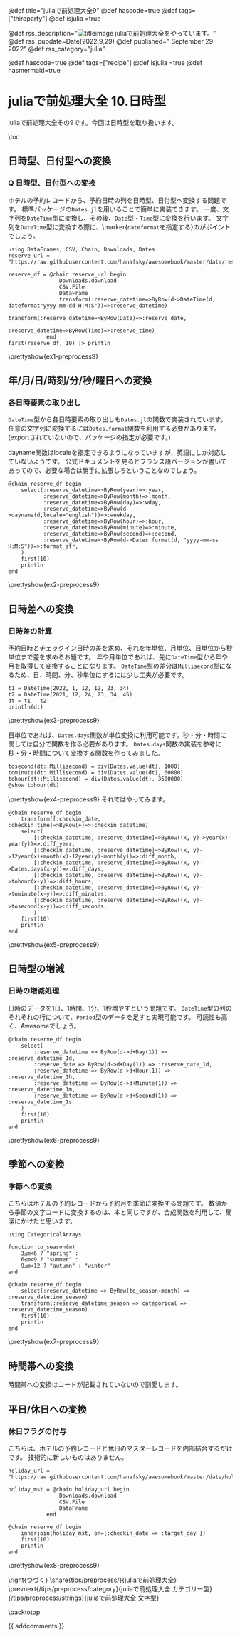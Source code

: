 @def title="juliaで前処理大全9"
@def hascode=true
@def tags=["thirdparty"]
@def isjulia =true

@def rss_description="![titleimage](/assets/tips/preprocess1.jpg) juliaで前処理大全をやっています。"
@def rss_pupdate=Date(2022,9,29)
@def published=" September 29 2022"
@def rss_category="julia"

@def hascode=true
@def tags=["recipe"]
@def isjulia =true 
@def hasmermaid=true

# juliaで前処理大全 10.日時型

juliaで前処理大全その9です。今回は日時型を取り扱います。

\toc

## 日時型、日付型への変換
### Q 日時型、日付型への変換

ホテルの予約レコードから、予約日時の列を日時型、日付型へ変換する問題です。
標準パッケージの``Dates.jl``を用いることで簡単に実装できます。
一度、文字列を``DateTime``型に変換し、その後、``Date``型・``Time``型に変換を行います。
文字列を``DateTime``型に変換する際に、\marker{``dateformat``を指定する}のがポイントでしょう。

```julia:ex1-preprocess9
using DataFrames, CSV, Chain, Downloads, Dates
reserve_url =  "https://raw.githubusercontent.com/hanafsky/awesomebook/master/data/reserve.csv"

reserve_df = @chain reserve_url begin
                Downloads.download
                CSV.File
                DataFrame
                transform(:reserve_datetime=>ByRow(d->DateTime(d, dateformat"yyyy-mm-dd H:M:S"))=>:reserve_datetime)
                transform(:reserve_datetime=>ByRow(Date)=>:reserve_date,
                          :reserve_datetime=>ByRow(Time)=>:reserve_time)
            end
first(reserve_df, 10) |> println
```
\prettyshow{ex1-preprocess9}
## 年/月/日/時刻/分/秒/曜日への変換
### 各日時要素の取り出し
``DateTime``型から各日時要素の取り出しも``Dates.jl``の関数で実装されています。
任意の文字列に変換するには``Dates.format``関数を利用する必要があります。(exportされていないので、パッケージの指定が必要です。)

dayname関数はlocaleを指定できるようになっていますが、英語にしか対応していないようです。
公式ドキュメントを見るとフランス語バージョンが書いてあってので、必要な場合は勝手に拡張しろということなのでしょう。

```julia:ex2-preprocess9
@chain reserve_df begin
    select(:reserve_datetime=>ByRow(year)=>:year,
           :reserve_datetime=>ByRow(month)=>:month,
           :reserve_datetime=>ByRow(day)=>:wday,
           :reserve_datetime=>ByRow(d->dayname(d,locale="english"))=>:weekday,
           :reserve_datetime=>ByRow(hour)=>:hour,
           :reserve_datetime=>ByRow(minute)=>:minute,
           :reserve_datetime=>ByRow(second)=>:second,
           :reserve_datetime=>ByRow(d->Dates.format(d, "yyyy-mm-ss H:M:S"))=>:format_str,
    )
    first(10)
    println
end
```
\prettyshow{ex2-preprocess9}
## 日時差への変換
### 日時差の計算
予約日時とチェックイン日時の差を求め、それを年単位、月単位、日単位から秒単位まで差を求めるお題です。
年や月単位であれば、先に``DateTime``型から年や月を取得して変換することになります。
``DateTime``型の差分は``Millisecond``型になるため、日、時間、分、秒単位にするには少し工夫が必要です。
```julia:ex3-preprocess9
t1 = DateTime(2022, 1, 12, 12, 23, 34) 
t2 = DateTime(2021, 12, 24, 23, 34, 45)
dt = t1 - t2
println(dt)
```
\prettyshow{ex3-preprocess9}

日単位であれば、``Dates.days``関数が単位変換に利用可能です。秒・分・時間に関しては自分で関数を作る必要があります。
``Dates.days``関数の実装を参考に秒・分・時間について変換する関数を作ってみました。
```julia:ex4-preprocess9
tosecond(dt::Millisecond) = div(Dates.value(dt), 1000)
tominute(dt::Millisecond) = div(Dates.value(dt), 60000)
tohour(dt::Millisecond) = div(Dates.value(dt), 3600000)
@show tohour(dt)
```
\prettyshow{ex4-preprocess9}
それではやってみます。
```julia:ex5-preprocess9
@chain reserve_df begin
    transform([:checkin_date, :checkin_time]=>ByRow(+)=>:checkin_datetime)
    select(
        [:checkin_datetime, :reserve_datetime]=>ByRow((x, y)->year(x)-year(y))=>:diff_year,
        [:checkin_datetime, :reserve_datetime]=>ByRow((x, y)->12year(x)+month(x)-12year(y)-month(y))=>:diff_month,
        [:checkin_datetime, :reserve_datetime]=>ByRow((x, y)->Dates.days(x-y))=>:diff_days,
        [:checkin_datetime, :reserve_datetime]=>ByRow((x, y)->tohour(x-y))=>:diff_hours,
        [:checkin_datetime, :reserve_datetime]=>ByRow((x, y)->tominute(x-y))=>:diff_minutes,
        [:checkin_datetime, :reserve_datetime]=>ByRow((x, y)->tosecond(x-y))=>:diff_seconds,
        )
    first(10)
    println
end
```
\prettyshow{ex5-preprocess9}
## 日時型の増減
### 日時の増減処理
日時のデータを1日、1時間、1分、1秒増やすという問題です。
``DateTime``型の列のそれぞれの行について、``Period``型のデータを足すと実現可能です。
可読性も高く、Awesomeでしょう。

```julia:ex6-preprocess9
@chain reserve_df begin
    select(
        :reserve_datetime => ByRow(d->d+Day(1)) => :reserve_datetime_1d,
        :reserve_date => ByRow(d->d+Day(1)) => :reserve_date_1d,
        :reserve_datetime => ByRow(d->d+Hour(1)) => :reserve_datetime_1h,
        :reserve_datetime => ByRow(d->d+Minute(1)) => :reserve_datetime_1m,
        :reserve_datetime => ByRow(d->d+Second(1)) => :reserve_datetime_1s
    )
    first(10)
    println
end
```
\prettyshow{ex6-preprocess9}
## 季節への変換
### 季節への変換
こちらはホテルの予約レコードから予約月を季節に変換する問題です。
数値から季節の文字コードに変換するのは、本と同じですが、合成関数を利用して、簡潔にかけたと思います。

```julia:ex7-preprocess9
using CategoricalArrays

function to_season(m)
    3≤m<6 ? "spring" : 
    6≤m<9 ? "summer" : 
    9≤m<12 ? "autumn" : "winter" 
end

@chain reserve_df begin
    select(:reserve_datetime => ByRow(to_season∘month) => :reserve_datetime_season)
    transform(:reserve_datetime_season => categorical => :reserve_datetime_season)
    first(10)
    println
end
```
\prettyshow{ex7-preprocess9}
## 時間帯への変換
時間帯への変換はコードが記載されていないので割愛します。
## 平日/休日への変換
### 休日フラグの付与
こちらは、ホテルの予約レコードと休日のマスターレコードを内部結合するだけです。
技術的に新しいものはありません。

```julia:ex8-preprocess9
holiday_url =  "https://raw.githubusercontent.com/hanafsky/awesomebook/master/data/holiday_mst.csv"

holiday_mst = @chain holiday_url begin
                Downloads.download
                CSV.File
                DataFrame
            end

@chain reserve_df begin
    innerjoin(holiday_mst, on=[:checkin_date => :target_day ])
    first(10)
    println
end
```
\prettyshow{ex8-preprocess9}



\right{つづく}
\share{tips/preprocess/}{juliaで前処理大全}
\prevnext{/tips/preprocess/category}{juliaで前処理大全 カテゴリー型}{/tips/preprocess/strings}{juliaで前処理大全 文字型}

\backtotop


{{ addcomments }}